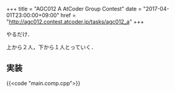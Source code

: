 +++
title = "AGC012 A AtCoder Group Contest"
date = "2017-04-01T23:00:00+09:00"
href = "http://agc012.contest.atcoder.jp/tasks/agc012_a"
+++

<!--more-->

やるだけ．

上から２人，下から１人とっていく．

## 実装

{{<code "main.comp.cpp">}}